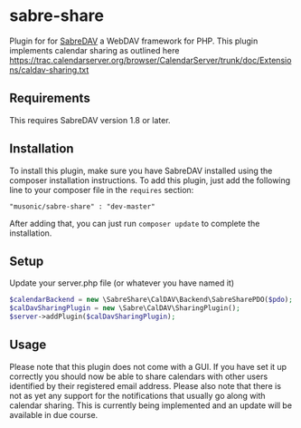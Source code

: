 sabre-share
===========

Plugin for for [SabreDAV](https://github.com/evert/SabreDAV) a WebDAV framework for PHP.
This plugin implements calendar sharing as outlined here https://trac.calendarserver.org/browser/CalendarServer/trunk/doc/Extensions/caldav-sharing.txt

Requirements
------------

This requires SabreDAV version 1.8 or later.

Installation
------------

To install this plugin, make sure you have SabreDAV installed using the composer installation instructions.
To add this plugin, just add the following line to your composer file in the `requires` section:

```
"musonic/sabre-share" : "dev-master"
```

After adding that, you can just run `composer update` to complete the installation.

Setup
-----

Update your server.php file (or whatever you have named it)

```php
$calendarBackend = new \SabreShare\CalDAV\Backend\SabreSharePDO($pdo);
$calDavSharingPlugin = new \Sabre\CalDAV\SharingPlugin();
$server->addPlugin($calDavSharingPlugin);  
```  

Usage
-----

Please note that this plugin does not come with a GUI. If you have set it up correctly you should now be able to share calendars with other users identified by their
registered email address.
Please also note that there is not as yet any support for the notifications that usually go along with calendar sharing. 
This is currently being implemented and an update will be available in due course.
